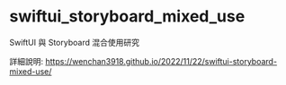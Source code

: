 # swiftui_storyboard_mixed_use

SwiftUI 與 Storyboard 混合使用研究

詳細說明: https://wenchan3918.github.io/2022/11/22/swiftui-storyboard-mixed-use/
